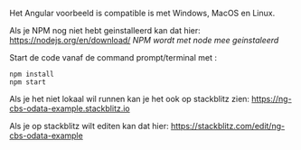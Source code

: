 Het Angular voorbeeld is compatible is met Windows, MacOS en Linux.

Als je NPM nog niet hebt geinstalleerd kan dat hier:
https://nodejs.org/en/download/
*NPM wordt met node mee geinstaleerd*

Start de code vanaf de command prompt/terminal met :
```
npm install
npm start
```


Als je het niet lokaal wil runnen kan je het ook op stackblitz zien:
https://ng-cbs-odata-example.stackblitz.io

Als je op stackblitz wilt editen kan dat hier:
https://stackblitz.com/edit/ng-cbs-odata-example
